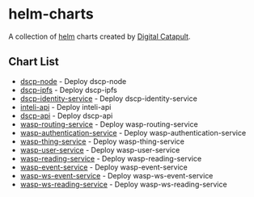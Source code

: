 # helm-charts

A collection of [helm](https://helm.sh) charts created by [Digital Catapult](https://github.com/digicatapult).

## Chart List

* [dscp-node](charts/dscp-node/README.md) - Deploy dscp-node
* [dscp-ipfs](charts/dscp-ipfs/Chart.yaml) - Deploy dscp-ipfs
* [dscp-identity-service](charts/dscp-identity-service/Chart.yaml) - Deploy dscp-identity-service
* [inteli-api](charts/inteli-api/Chart.yaml) - Deploy inteli-api
* [dscp-api](charts/dscp-api/Chart.yaml) - Deploy dscp-api
* [wasp-routing-service](charts/wasp-routing-service/Chart.yaml) - Deploy wasp-routing-service
* [wasp-authentication-service](charts/wasp-authentication-service/Chart.yaml) - Deploy wasp-authentication-service
* [wasp-thing-service](charts/wasp-thing-service/Chart.yaml) - Deploy wasp-thing-service
* [wasp-user-service](charts/wasp-user-service/Chart.yaml) - Deploy wasp-user-service
* [wasp-reading-service](charts/wasp-reading-service/Chart.yaml) - Deploy wasp-reading-service
* [wasp-event-service](charts/wasp-event-service/Chart.yaml) - Deploy wasp-event-service
* [wasp-ws-event-service](charts/wasp-ws-event-service/Chart.yaml) - Deploy wasp-ws-event-service
* [wasp-ws-reading-service](charts/wasp-ws-reading-service/Chart.yaml) - Deploy wasp-ws-reading-service
